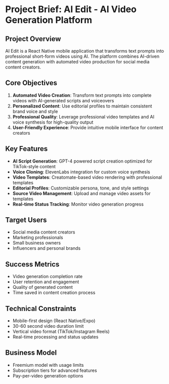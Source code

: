 # Project Brief: AI Edit - AI Video Generation Platform

## Project Overview
AI Edit is a React Native mobile application that transforms text prompts into professional short-form videos using AI. The platform combines AI-driven content generation with automated video production for social media content creators.

## Core Objectives
1. **Automated Video Creation**: Transform text prompts into complete videos with AI-generated scripts and voiceovers
2. **Personalized Content**: Use editorial profiles to maintain consistent brand voice and style
3. **Professional Quality**: Leverage professional video templates and AI voice synthesis for high-quality output
4. **User-Friendly Experience**: Provide intuitive mobile interface for content creators

## Key Features
- **AI Script Generation**: GPT-4 powered script creation optimized for TikTok-style content
- **Voice Cloning**: ElevenLabs integration for custom voice synthesis
- **Video Templates**: Creatomate-based video rendering with professional templates
- **Editorial Profiles**: Customizable persona, tone, and style settings
- **Source Video Management**: Upload and manage video assets for templates
- **Real-time Status Tracking**: Monitor video generation progress

## Target Users
- Social media content creators
- Marketing professionals
- Small business owners
- Influencers and personal brands

## Success Metrics
- Video generation completion rate
- User retention and engagement
- Quality of generated content
- Time saved in content creation process

## Technical Constraints
- Mobile-first design (React Native/Expo)
- 30-60 second video duration limit
- Vertical video format (TikTok/Instagram Reels)
- Real-time processing and status updates

## Business Model
- Freemium model with usage limits
- Subscription tiers for advanced features
- Pay-per-video generation options
